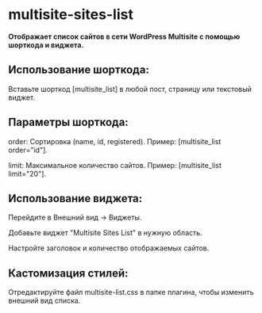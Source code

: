# multisite-sites-list
**Отображает список сайтов в сети WordPress Multisite с помощью шорткода и виджета.**

Использование шорткода:
----------------------
Вставьте шорткод [multisite_list] в любой пост, страницу или текстовый виджет.

Параметры шорткода:
-------------------

order: Сортировка (name, id, registered). Пример: [multisite_list order="id"].

limit: Максимальное количество сайтов. Пример: [multisite_list limit="20"].

Использование виджета:
---------------------
Перейдите в Внешний вид → Виджеты.

Добавьте виджет "Multisite Sites List" в нужную область.

Настройте заголовок и количество отображаемых сайтов.

Кастомизация стилей:
--------------------
Отредактируйте файл multisite-list.css в папке плагина, чтобы изменить внешний вид списка.

